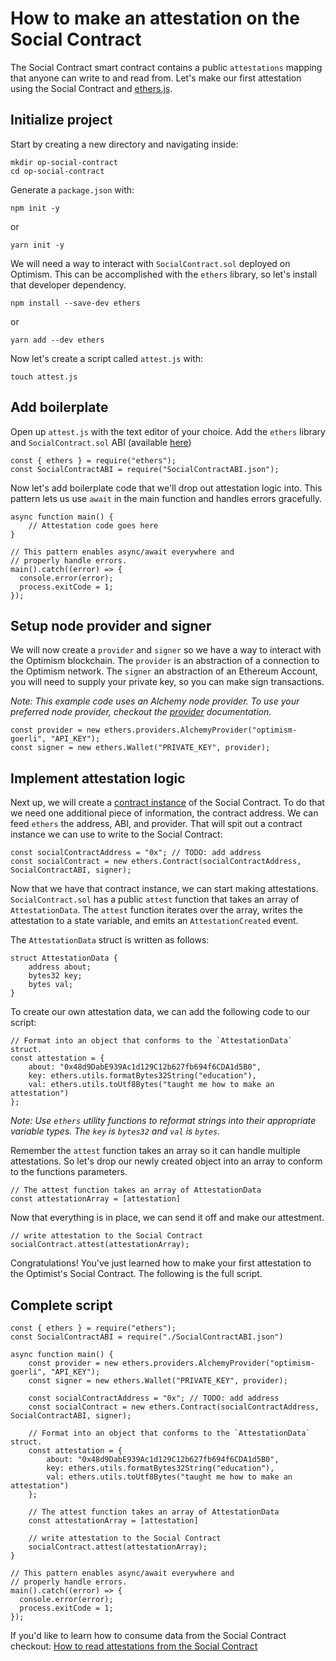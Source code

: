 # How to make an attestation on the Social Contract

The Social Contract smart contract contains a public `attestations` mapping that anyone can write to and read from. Let's make our first attestation using the Social Contract and [ethers.js](https://docs.ethers.io/v5/).

## Initialize project

Start by creating a new directory and navigating inside:

```
mkdir op-social-contract
cd op-social-contract
```

Generate a `package.json` with:

```
npm init -y
```

or

```
yarn init -y
```

We will need a way to interact with `SocialContract.sol` deployed on Optimism. This can be accomplished with the `ethers` library, so let's install that developer dependency.

```
npm install --save-dev ethers
```

or

```
yarn add --dev ethers
```

Now let's create a script called `attest.js` with:

```
touch attest.js
```

## Add boilerplate

Open up `attest.js` with the text editor of your choice. Add the `ethers` library and `SocialContract.sol` ABI (available [here](./resources/SocialContractABI.json))

```
const { ethers } = require("ethers");
const SocialContractABI = require("SocialContractABI.json");
```

Now let's add boilerplate code that we'll drop out attestation logic into. This pattern lets us use `await` in the main function and handles errors gracefully.

```
async function main() {
    // Attestation code goes here
}

// This pattern enables async/await everywhere and
// properly handle errors.
main().catch((error) => {
  console.error(error);
  process.exitCode = 1;
});
```

## Setup node provider and signer

We will now create a `provider` and `signer` so we have a way to interact with the Optimism blockchain. The `provider` is an abstraction of a connection to the Optimism network. The `signer` an abstraction of an Ethereum Account, you will need to supply your private key, so you can make sign transactions.

_Note: This example code uses an Alchemy node provider. To use your preferred node provider, checkout the [provider](https://docs.ethers.io/v5/) documentation._

```
const provider = new ethers.providers.AlchemyProvider("optimism-goerli", "API_KEY");
const signer = new ethers.Wallet("PRIVATE_KEY", provider);
```

## Implement attestation logic

Next up, we will create a [contract instance](https://docs.ethers.io/v5/api/contract/contract/) of the Social Contract. To do that we need one additional piece of information, the contract address. We can feed `ethers` the address, ABI, and provider. That will spit out a contract instance we can use to write to the Social Contract:

```
const socialContractAddress = "0x"; // TODO: add address
const socialContract = new ethers.Contract(socialContractAddress, SocialContractABI, signer);
```

Now that we have that contract instance, we can start making attestations. `SocialContract.sol` has a public `attest` function that takes an array of `AttestationData`. The `attest` function iterates over the array, writes the attestation to a state variable, and emits an `AttestationCreated` event.

The `AttestationData` struct is written as follows:

```
struct AttestationData {
    address about;
    bytes32 key;
    bytes val;
}
```

To create our own attestation data, we can add the following code to our script:

```
// Format into an object that conforms to the `AttestationData` struct.
const attestation = {
    about: "0x48d9DabE939Ac1d129C12b627fb694f6CDA1d5B0",
    key: ethers.utils.formatBytes32String("education"),
    val: ethers.utils.toUtf8Bytes("taught me how to make an attestation")
};
```

_Note: Use `ethers` utility functions to reformat strings into their appropriate variable types. The `key` is `bytes32` and `val` is `bytes`._

Remember the `attest` function takes an array so it can handle multiple attestations. So let's drop our newly created object into an array to conform to the functions parameters.

```
// The attest function takes an array of AttestationData
const attestationArray = [attestation]
```

Now that everything is in place, we can send it off and make our attestment.

```
// write attestation to the Social Contract
socialContract.attest(attestationArray);
```

Congratulations! You've just learned how to make your first attestation to the Optimist's Social Contract. The following is the full script.

## Complete script

```
const { ethers } = require("ethers");
const SocialContractABI = require("./SocialContractABI.json")

async function main() {
    const provider = new ethers.providers.AlchemyProvider("optimism-goerli", "API_KEY");
    const signer = new ethers.Wallet("PRIVATE_KEY", provider);

    const socialContractAddress = "0x"; // TODO: add address
    const socialContract = new ethers.Contract(socialContractAddress, SocialContractABI, signer);

    // Format into an object that conforms to the `AttestationData` struct.
    const attestation = {
        about: "0x48d9DabE939Ac1d129C12b627fb694f6CDA1d5B0",
        key: ethers.utils.formatBytes32String("education"),
        val: ethers.utils.toUtf8Bytes("taught me how to make an attestation")
    };

    // The attest function takes an array of AttestationData
    const attestationArray = [attestation]

    // write attestation to the Social Contract
    socialContract.attest(attestationArray);
}

// This pattern enables async/await everywhere and
// properly handle errors.
main().catch((error) => {
  console.error(error);
  process.exitCode = 1;
});
```

If you'd like to learn how to consume data from the Social Contract checkout: [How to read attestations from the Social Contract](./02-social-contract-read.md)
